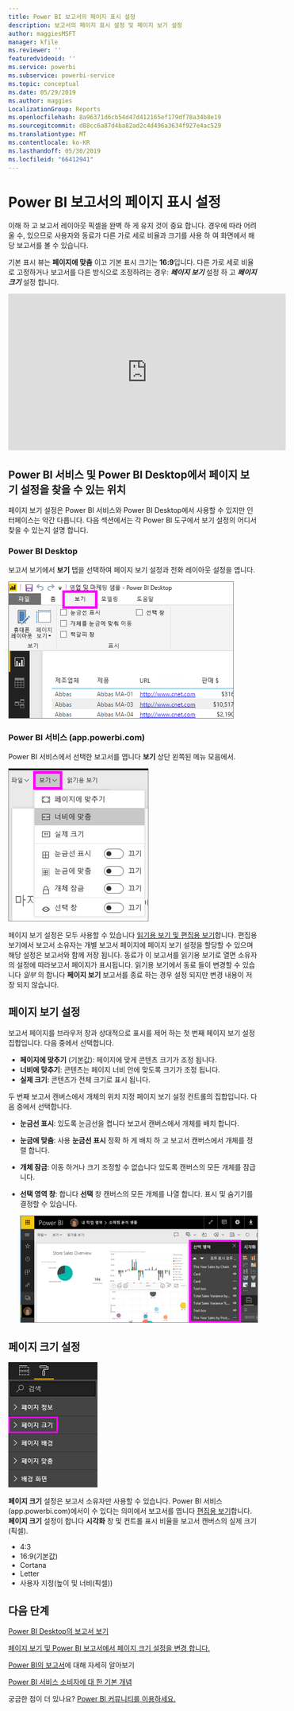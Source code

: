 ```yaml
---
title: Power BI 보고서의 페이지 표시 설정
description: 보고서의 페이지 표시 설정 및 페이지 보기 설정
author: maggiesMSFT
manager: kfile
ms.reviewer: ''
featuredvideoid: ''
ms.service: powerbi
ms.subservice: powerbi-service
ms.topic: conceptual
ms.date: 05/29/2019
ms.author: maggies
LocalizationGroup: Reports
ms.openlocfilehash: 8a96371d6cb54d47d412165ef179df78a34b8e19
ms.sourcegitcommit: d88cc6a87d4ba82ad2c4d496a3634f927e4ac529
ms.translationtype: MT
ms.contentlocale: ko-KR
ms.lasthandoff: 05/30/2019
ms.locfileid: "66412941"
---
```

# <a name="page-display-settings-in-a-power-bi-report"></a>Power BI 보고서의 페이지 표시 설정
이해 하 고 보고서 레이아웃 픽셀을 완벽 하 게 유지 것이 중요 합니다. 경우에 따라 어려울 수, 있으므로 사용자와 동료가 다른 가로 세로 비율과 크기를 사용 하 여 화면에서 해당 보고서를 볼 수 있습니다. 

기본 표시 뷰는 **페이지에 맞춤** 이고 기본 표시 크기는 **16:9**입니다. 다른 가로 세로 비율로 고정하거나 보고서를 다른 방식으로 조정하려는 경우: ***페이지 보기*** 설정 하 고 ***페이지 크기*** 설정 합니다.


<iframe width="560" height="315" src="https://www.youtube.com/embed/5tg-OXzxe2g" frameborder="0" allowfullscreen></iframe>


## <a name="where-to-find-page-view-settings-in-the-power-bi-service-and-power-bi-desktop"></a>Power BI 서비스 및 Power BI Desktop에서 페이지 보기 설정을 찾을 수 있는 위치
페이지 보기 설정은 Power BI 서비스와 Power BI Desktop에서 사용할 수 있지만 인터페이스는 약간 다릅니다. 다음 섹션에서는 각 Power BI 도구에서 보기 설정의 어디서 찾을 수 있는지 설명 합니다.

### <a name="in-power-bi-desktop"></a>Power BI Desktop
보고서 보기에서 **보기** 탭을 선택하여 페이지 보기 설정과 전화 레이아웃 설정을 엽니다.

  ![데스크톱 페이지 보기 설정](media/power-bi-report-display-settings/power-bi-desktop-view-settings.png)

### <a name="in-the-power-bi-service-apppowerbicom"></a>Power BI 서비스 (app.powerbi.com)
Power BI 서비스에서 선택한 보고서를 엽니다 **보기** 상단 왼쪽된 메뉴 모음에서.

![서비스 페이지 보기 설정](media/power-bi-report-display-settings/power-bi-change-page-view.png)

페이지 보기 설정은 모두 사용할 수 있습니다 [읽기용 보기 및 편집용 보기](consumer/end-user-reading-view.md)합니다. 편집용 보기에서 보고서 소유자는 개별 보고서 페이지에 페이지 보기 설정을 할당할 수 있으며 해당 설정은 보고서와 함께 저장 됩니다. 동료가 이 보고서를 읽기용 보기로 열면 소유자의 설정에 따라보고서 페이지가 표시됩니다. 읽기용 보기에서 동료 들이 변경할 수 있습니다 *일부* 의 합니다 **페이지 보기** 보고서를 종료 하는 경우 설정 되지만 변경 내용이 저장 되지 않습니다.

## <a name="page-view-settings"></a>페이지 보기 설정
보고서 페이지를 브라우저 창과 상대적으로 표시를 제어 하는 첫 번째 페이지 보기 설정 집합입니다. 다음 중에서 선택합니다.

* **페이지에 맞추기** (기본값): 페이지에 맞게 콘텐츠 크기가 조정 됩니다.
* **너비에 맞추기**: 콘텐츠는 페이지 너비 안에 맞도록 크기가 조정 됩니다.
* **실제 크기**: 콘텐츠가 전체 크기로 표시 됩니다.

두 번째 보고서 캔버스에서 개체의 위치 지정 페이지 보기 설정 컨트롤의 집합입니다. 다음 중에서 선택합니다.

* **눈금선 표시**: 있도록 눈금선을 켭니다 보고서 캔버스에서 개체를 배치 합니다.
* **눈금에 맞춤**: 사용 **눈금선 표시** 정확 하 게 배치 하 고 보고서 캔버스에서 개체를 정렬 합니다. 
* **개체 잠금**: 이동 하거나 크기 조정할 수 없습니다 있도록 캔버스의 모든 개체를 잠급니다.
* **선택 영역 창**: 합니다 **선택** 창 캔버스의 모든 개체를 나열 합니다. 표시 및 숨기기를 결정할 수 있습니다.

    ![선택 창](media/power-bi-report-display-settings/power-bi-selection-pane.png)



## <a name="page-size-settings"></a>페이지 크기 설정
![페이지 크기 설정을 변경 합니다.](media/power-bi-report-display-settings/power-bi-page-size.png)

**페이지 크기** 설정은 보고서 소유자만 사용할 수 있습니다. Power BI 서비스 (app.powerbi.com)에서이 수 있다는 의미에서 보고서를 엽니다 [편집용 보기](consumer/end-user-reading-view.md)합니다. **페이지 크기** 설정이 합니다 **시각화** 창 및 컨트롤 표시 비율을 보고서 캔버스의 실제 크기 (픽셀).   

* 4:3
* 16:9(기본값)
* Cortana
* Letter
* 사용자 지정(높이 및 너비(픽셀))

## <a name="next-steps"></a>다음 단계
[Power BI Desktop의 보고서 보기](desktop-report-view.md)

[페이지 보기 및 Power BI 보고서에서 페이지 크기 설정을 변경 합니다.](consumer/end-user-report-view.md)

[Power BI의 보고서](consumer/end-user-reports.md)에 대해 자세히 알아보기

[Power BI 서비스 소비자에 대 한 기본 개념](consumer/end-user-basic-concepts.md)

궁금한 점이 더 있나요? [Power BI 커뮤니티를 이용하세요.](http://community.powerbi.com/)

